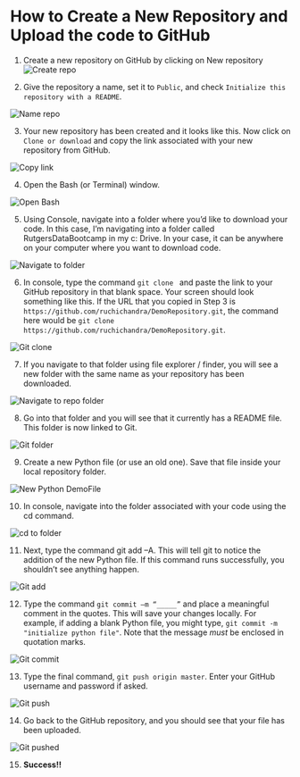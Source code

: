 # How to Create a New Repository and Upload the code to GitHub

1. Create a new repository on GitHub by clicking on New repository
  ![Create repo](Images/Picture1.png)
  
2. Give the repository a name, set it to `Public`, and check `Initialize this repository with a README`.

  ![Name repo](Images/Picture2.png)

3. Your new repository has been created and it looks like this. Now click on `Clone or download`  and copy the link associated with your new repository from GitHub.

  ![Copy link](Images/Picture3.png)

4. Open the Bash (or Terminal) window.

  ![Open Bash](Images/Picture4.png)
  
5. Using Console, navigate into a folder where you’d like to download your code. In this case, I’m navigating into a folder called RutgersDataBootcamp in my c: Drive. In your case, it can be anywhere on your computer where you want to download code. 

  ![Navigate to folder](Images/Picture5.png)

6. In console, type the command `git clone ` and paste the link to your GitHub repository in that blank space. Your screen should look something like this. If the URL that you copied in Step 3 is `https://github.com/ruchichandra/DemoRepository.git`, the command here would be `git clone https://github.com/ruchichandra/DemoRepository.git`.

  ![Git clone](Images/Picture6.png)
 
7. If you navigate to that folder using file explorer / finder, you will see a new folder with the same name as your repository has been downloaded.

  ![Navigate to repo folder](Images/Picture7.png)
  
8. Go into that folder and you will see that it currently has a README file. This folder is now linked to Git.
 
  ![Git folder](Images/Picture8.png)

9. Create a new Python file (or use an old one). Save that file inside your local repository folder.

  ![New  Python DemoFile](Images/Picture9.png)

10. In console, navigate into the folder associated with your code using the cd command.

  ![cd to folder](Images/Picture10.png)

11. Next, type the command git add –A. This will tell git to notice the addition of the new Python file. If this command runs successfully, you shouldn’t see anything happen.

  ![Git add](Images/Picture11.png)

12. Type the command `git commit –m “_____”` and place a meaningful comment in the quotes. This will save your changes locally. For example, if adding a blank Python file, you might type, `git commit -m "initialize python file"`. Note that the message *must* be enclosed in quotation marks.

  ![Git commit](Images/Picture12.png)

13. Type the final command, `git push origin master`. Enter your GitHub username and password if asked.

  ![Git push](Images/Picture13.png)
  
14. Go back to the GitHub repository, and you should see that your file has been uploaded.

  ![Git pushed](Images/Picture14.png)
  
15. **Success!!**

  



